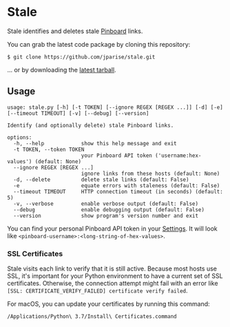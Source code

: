 # Stale

Stale identifies and deletes stale [Pinboard](http://pinboard.in/) links.

You can grab the latest code package by cloning this repository:

    $ git clone https://github.com/jparise/stale.git

... or by downloading the [latest tarball][].


## Usage

```
usage: stale.py [-h] [-t TOKEN] [--ignore REGEX [REGEX ...]] [-d] [-e] [--timeout TIMEOUT] [-v] [--debug] [--version]

Identify (and optionally delete) stale Pinboard links.

options:
  -h, --help            show this help message and exit
  -t TOKEN, --token TOKEN
                        your Pinboard API token ('username:hex-values') (default: None)
  --ignore REGEX [REGEX ...]
                        ignore links from these hosts (default: None)
  -d, --delete          delete stale links (default: False)
  -e                    equate errors with staleness (default: False)
  --timeout TIMEOUT     HTTP connection timeout (in seconds) (default: 5)
  -v, --verbose         enable verbose output (default: False)
  --debug               enable debugging output (default: False)
  --version             show program's version number and exit
```

You can find your personal Pinboard API token in your [Settings][]. It will
look like `<pinboard-username>:<long-string-of-hex-values>`.

### SSL Certificates

Stale visits each link to verify that it is still active. Because most hosts
use SSL, it's important for your Python environment to have a current set of
SSL certificates. Otherwise, the connection attempt might fail with an error
like `[SSL: CERTIFICATE_VERIFY_FAILED] certificate verify failed`.

For macOS, you can update your certificates by running this command:

    /Applications/Python\ 3.7/Install\ Certificates.command

[latest tarball]: https://github.com/jparise/stale/tarball/master
[Settings]: https://pinboard.in/settings/password
